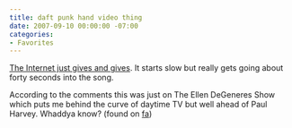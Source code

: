 ```yaml
---
title: daft punk hand video thing
date: 2007-09-10 00:00:00 -07:00
categories:
- Favorites
---
```


<p><a href="http://www.youtube.com/watch?v=K2cYWfq--Nw">The Internet just gives and gives</a>. It starts slow but really gets going about forty seconds into the song.</p>

<p>According to the comments this was just on The Ellen DeGeneres Show which puts me behind the curve of daytime TV but well ahead of Paul Harvey. Whaddya know? (found on <a href="http://www.fresharrival.com/">fa</a>)</p>
